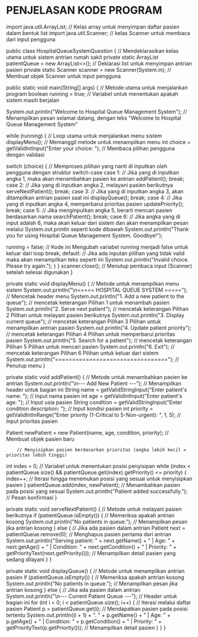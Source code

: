 # PENJELASAN KODE PROGRAM 

import java.util.ArrayList;                                             // Kelas array untuk menyimpan daftar pasien dalam bentuk list
import java.util.Scanner;                                               // kelas Scanner untuk membaca dari input pengguna

public class HospitalQueueSystemQuestion {                             // Mendeklarasikan kelas utama untuk sistem antrian rumah sakit
private static ArrayList<Patient> patientQueue = new ArrayList<>();    // Deklarasi list untuk menyimpan antrian pasien
private static Scanner scanner = new Scanner(System.in);               // Membuat objek Scanner untuk input pengguna

public static void main(String[] args) {                              // Metode utama untuk menjalankan program
boolean running = true;                                               // Variabel untuk menentukan apakah sistem masih berjalan

System.out.println("Welcome to Hospital Queue Management System");    // Menampilkan pesan selamat datang, dengan teks "Welcome to Hospital Queue Management System"

while (running) {                                                     // Loop utama untuk menjalankan menu sistem
displayMenu(); // Memanggil metode untuk menampilkan menu
int choice = getValidIntInput("Enter your choice: ");                // Membaca pilihan pengguna dengan validasi

switch (choice) {                 // Memproses pilihan yang nanti di inputkan oleh pengguna dengan struktur switch-case
case 1:                          // Jika yang di inputkan angka 1, maka akan menambahkan pasien ke antrian
addPatient(); 
break;
case 2:                          // Jika yang di inputkan angka 2, melayani pasien berikutnya
serveNextPatient();
break;
case 3:                         // Jika yang di inputkan angka 3, akan ditampilkan antrian pasien saat ini
displayQueue();
break;
case 4:                        // Jika yang di inputkan angka 4, memperbarui prioritas pasien 
updatePriority();
break;
case 5:                       // Jika  menginputkan angka 5, berarti mencari pasien berdasarkan nama 
searchPatient();
break;
case 6:                      // Jika angka yang di input adalah 6, maka akan keluar dari sistem dan akan menampilkan pesan melalui System.out.println seperti kode dibawah
System.out.println("Thank you for using Hospital Queue Management System. Goodbye!");

running = false;                                                     // Kode ini Mengubah variabel running menjadi false untuk keluar dari loop
break;
default:                                                            // Jika ada inputan pilihan yang tidak valid maka akan menampilkan teks seperti ini
System.out.println("Invalid choice. Please try again.");
  }
}
scanner.close();                                                   // Menutup pembaca input (Scanner) setelah selesai digunakan
  }

private static void displayMenu() {                               // Metode untuk menampilkan menu sistem 
System.out.println("\n===== HOSPITAL QUEUE SYSTEM =====");        // Mencetak header menu
System.out.println("1. Add a new patient to the queue");          // mencetak keterangan Pilihan 1 untuk menambah pasien
System.out.println("2. Serve next patient");                      // mencetak keterangan Pilihan 2 Pilihan untuk melayani pasien berikutnya
System.out.println("3. Display current queue");                   // mencetak keterangan Pilihan 3 Pilihan untuk menampilkan antrian pasien
System.out.println("4. Update patient priority");                 // mencetak keterangan Pilihan 4 Pilihan untuk memperbarui prioritas pasien
System.out.println("5. Search for a patient");                    // mencetak keterangan Pilihan 5 Pilihan untuk mencari pasien
System.out.println("6. Exit");                                    // mencetak keterangan Pilihan 6 Pilihan untuk keluar dari sistem
System.out.println("=================================");          // Penutup menu
    }

private static void addPatient() {                                                         // Metode untuk menambahkan pasien ke antrian
System.out.println("\n--- Add New Patient ---");                                           // Menampilkan header untuk bagian ini
String name = getValidStringInput("Enter patient's name: ");                               // Input nama pasien
int age = getValidIntInput("Enter patient's age: ");                                       // Input usia pasien
String condition = getValidStringInput("Enter condition description: ");                   // Input kondisi pasien
int priority = getValidIntInRange("Enter priority (1-Critical to 5-Non-urgent): ", 1, 5);  // Input prioritas pasien

Patient newPatient = new Patient(name, age, condition, priority);                                  // Membuat objek pasien baru

        // Menyisipkan pasien berdasarkan prioritas (angka lebih kecil = prioritas lebih tinggi)
int index = 0;                                                                                     // Variabel untuk menentukan posisi penyisipan
while (index < patientQueue.size() && patientQueue.get(index).getPriority() <= priority) {
index++;                                                                                           // Iterasi hingga menemukan posisi yang sesuai untuk menyisipkan pasien
}
patientQueue.add(index, newPatient);                                                               // Menambahkan pasien pada posisi yang sesuai
System.out.println("Patient added successfully."); // Pesan konfirmasi
}

private static void serveNextPatient() {                                                 // Metode untuk melayani pasien berikutnya
if (patientQueue.isEmpty()) {                                                            // Memeriksa apakah antrian kosong
System.out.println("No patients in queue.");                                             // Menampilkan pesan jika antrian kosong
} else { // Jika ada pasien dalam antrian
Patient next = patientQueue.remove(0);                                                  // Menghapus pasien pertama dari antrian
System.out.println("Serving patient: " + next.getName() +
                " | Age: " + next.getAge() +
                " | Condition: " + next.getCondition() +
                " | Priority: " + getPriorityText(next.getPriority()));                 // Menampilkan detail pasien yang sedang dilayani
        }
    }

private static void displayQueue() {                                                   // Metode untuk menampilkan antrian pasien
if (patientQueue.isEmpty()) {                                                          // Memeriksa apakah antrian kosong
System.out.println("No patients in queue.");                                           // Menampilkan pesan jika antrian kosong
} else {                                                                               // Jika ada pasien dalam antrian
System.out.println("\n--- Current Patient Queue ---");                                 // Header untuk bagian ini
for (int i = 0; i < patientQueue.size(); i++) {                                        // Iterasi melalui daftar pasien
Patient p = patientQueue.get(i);                                                       // Mendapatkan pasien pada posisi tertentu
System.out.println((i + 1) + ". " + p.getName() +
                    " | Age: " + p.getAge() +
                    " | Condition: " + p.getCondition() +
                    " | Priority: " + getPriorityText(p.getPriority()));               // Menampilkan detail pasien
            }
        }
    }
